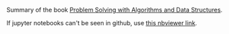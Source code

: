 Summary of the book [Problem Solving with Algorithms and Data Structures](http://interactivepython.org/runestone/static/pythonds/index.html).

If jupyter notebooks can't be seen in github, use [this nbviewer link](https://nbviewer.jupyter.org/github/mlearnprojects/algorithms/tree/master/chapters/).
